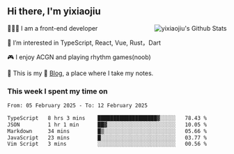 ## Hi there, I'm yixiaojiu

<img align="right" src="https://bad-apple-github-readme.vercel.app/api?show_icons=true&hide_title=true&hide_rank=true&count_private=true&show_bg=1&username=yixiaojiu" alt="yixiaojiu's Github Stats"/>

🧑🏻‍💻 I am a front-end developer

👀 I’m interested in TypeScript, React, Vue, Rust，Dart

🎮 I enjoy ACGN and playing rhythm games(noob)

🌱 This is my 📝 [Blog](https://note.yixiaojiu.top), a place where I take my notes.

### This week I spent my time on

<!--START_SECTION:waka-->

```txt
From: 05 February 2025 - To: 12 February 2025

TypeScript   8 hrs 3 mins    ███████████████████▓░░░░░   78.43 %
JSON         1 hr 1 min      ██▓░░░░░░░░░░░░░░░░░░░░░░   10.05 %
Markdown     34 mins         █▒░░░░░░░░░░░░░░░░░░░░░░░   05.66 %
JavaScript   23 mins         █░░░░░░░░░░░░░░░░░░░░░░░░   03.77 %
Vim Script   3 mins          ░░░░░░░░░░░░░░░░░░░░░░░░░   00.56 %
```

<!--END_SECTION:waka-->
